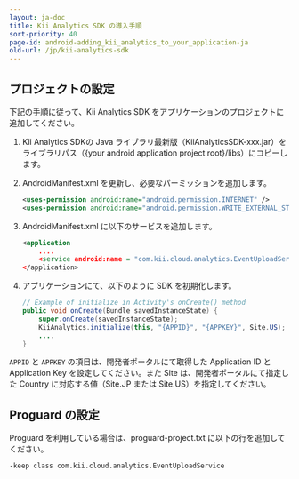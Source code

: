 ```yaml
---
layout: ja-doc
title: Kii Analytics SDK の導入手順
sort-priority: 40
page-id: android-adding_kii_analytics_to_your_application-ja
old-url: /jp/kii-analytics-sdk
---
```

## プロジェクトの設定

下記の手順に従って、Kii Analytics SDK をアプリケーションのプロジェクトに追加してください。

1. Kii Analytics SDKの Java ライブラリ最新版（KiiAnalyticsSDK-xxx.jar）をライブラリパス（{your android application project root}/libs）にコピーします。
2. AndroidManifest.xml を更新し、必要なパーミッションを追加します。

    ```xml
    <uses-permission android:name="android.permission.INTERNET" />
    <uses-permission android:name="android.permission.WRITE_EXTERNAL_STORAGE" />
    ```

3. AndroidManifest.xml に以下のサービスを追加します。

    ```xml
    <application
        ....
        <service android:name = "com.kii.cloud.analytics.EventUploadService" />
    </application>
    ```

4. アプリケーションにて、以下のように SDK を初期化します。

    ```java
    // Example of initialize in Activity's onCreate() method 
    public void onCreate(Bundle savedInstanceState) { 
        super.onCreate(savedInstanceState); 
        KiiAnalytics.initialize(this, "{APPID}", "{APPKEY}", Site.US);
        ....
    }
    ```

`APPID` と `APPKEY` の項目は、開発者ポータルにて取得した Application ID と Application Key を設定してください。また Site は、開発者ポータルにて指定した Country に対応する値（Site.JP または Site.US）を指定してください。

## Proguard の設定

Proguard を利用している場合は、proguard-project.txt に以下の行を追加してください。

```
-keep class com.kii.cloud.analytics.EventUploadService
```
